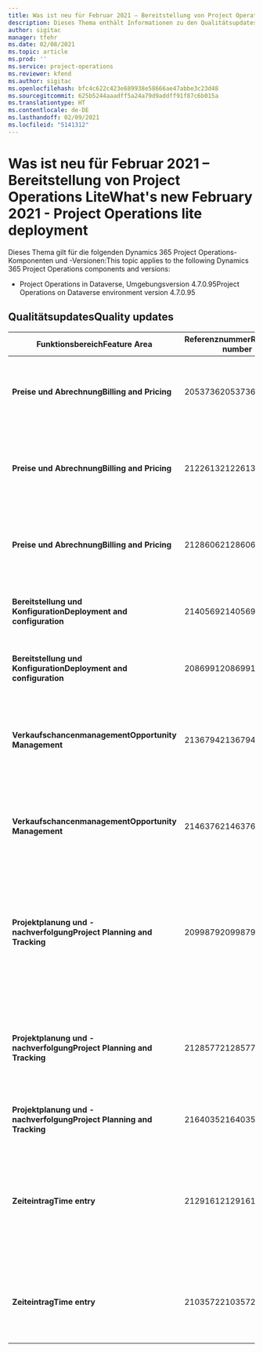 ```yaml
---
title: Was ist neu für Februar 2021 – Bereitstellung von Project Operations Lite
description: Dieses Thema enthält Informationen zu den Qualitätsupdates, die in der Version von Project Operations-Lite-Bereitstellung vom Februar 2021 verfügbar sind.
author: sigitac
manager: tfehr
ms.date: 02/08/2021
ms.topic: article
ms.prod: ''
ms.service: project-operations
ms.reviewer: kfend
ms.author: sigitac
ms.openlocfilehash: bfc4c622c423e689938e58666ae47abbe3c23d48
ms.sourcegitcommit: 625b5244aaadff5a24a79d9addff91f87c6b015a
ms.translationtype: HT
ms.contentlocale: de-DE
ms.lasthandoff: 02/09/2021
ms.locfileid: "5141312"
---
```

# <a name="whats-new-february-2021---project-operations-lite-deployment"></a><span data-ttu-id="fc0dd-103">Was ist neu für Februar 2021 – Bereitstellung von Project Operations Lite</span><span class="sxs-lookup"><span data-stu-id="fc0dd-103">What's new February 2021 - Project Operations lite deployment</span></span>

<span data-ttu-id="fc0dd-104">Dieses Thema gilt für die folgenden Dynamics 365 Project Operations-Komponenten und -Versionen:</span><span class="sxs-lookup"><span data-stu-id="fc0dd-104">This topic applies to the following Dynamics 365 Project Operations components and versions:</span></span>

  - <span data-ttu-id="fc0dd-105">Project Operations in Dataverse, Umgebungsversion 4.7.0.95</span><span class="sxs-lookup"><span data-stu-id="fc0dd-105">Project Operations on Dataverse environment version 4.7.0.95</span></span>

## <a name="quality-updates"></a><span data-ttu-id="fc0dd-106">Qualitätsupdates</span><span class="sxs-lookup"><span data-stu-id="fc0dd-106">Quality updates</span></span>

| <span data-ttu-id="fc0dd-107">**Funktionsbereich**</span><span class="sxs-lookup"><span data-stu-id="fc0dd-107">**Feature Area**</span></span> | <span data-ttu-id="fc0dd-108">**Referenznummer**</span><span class="sxs-lookup"><span data-stu-id="fc0dd-108">**Reference number**</span></span> | <span data-ttu-id="fc0dd-109">**Qualitätsupdate**</span><span class="sxs-lookup"><span data-stu-id="fc0dd-109">**Quality update**</span></span> |
| --- | --- | --- |
| <span data-ttu-id="fc0dd-110">**Preise und Abrechnung**</span><span class="sxs-lookup"><span data-stu-id="fc0dd-110">**Billing and Pricing**</span></span> | <span data-ttu-id="fc0dd-111">2053736</span><span class="sxs-lookup"><span data-stu-id="fc0dd-111">2053736</span></span> | <span data-ttu-id="fc0dd-112">Details zur Rechnungsposition können jetzt unter **Rechnung** > **Verwandte Informationen** abgerufen werden.</span><span class="sxs-lookup"><span data-stu-id="fc0dd-112">Invoice line details are now accessible by going to **Invoice** > **Related information**.</span></span> |
| <span data-ttu-id="fc0dd-113">**Preise und Abrechnung**</span><span class="sxs-lookup"><span data-stu-id="fc0dd-113">**Billing and Pricing**</span></span> | <span data-ttu-id="fc0dd-114">2122613</span><span class="sxs-lookup"><span data-stu-id="fc0dd-114">2122613</span></span> | <span data-ttu-id="fc0dd-115">Die Aktionen **Aktivieren** und **Deaktivieren** wurden aus den zugeordneten Entitäten **Preisliste** entfernt.</span><span class="sxs-lookup"><span data-stu-id="fc0dd-115">The **Activate** and **Deactivate** actions were removed from the **Price List** association entities.</span></span> |
| <span data-ttu-id="fc0dd-116">**Preise und Abrechnung**</span><span class="sxs-lookup"><span data-stu-id="fc0dd-116">**Billing and Pricing**</span></span> | <span data-ttu-id="fc0dd-117">2128606</span><span class="sxs-lookup"><span data-stu-id="fc0dd-117">2128606</span></span> | <span data-ttu-id="fc0dd-118">Problem mit dem Plug-In **ullReferenceException** in dem **GetEstimatesForProject** behoben.</span><span class="sxs-lookup"><span data-stu-id="fc0dd-118">Resolved the issue with **ullReferenceException** in the **GetEstimatesForProject** plug-in.</span></span> |
| <span data-ttu-id="fc0dd-119">**Bereitstellung und Konfiguration**</span><span class="sxs-lookup"><span data-stu-id="fc0dd-119">**Deployment and configuration**</span></span> | <span data-ttu-id="fc0dd-120">2140569</span><span class="sxs-lookup"><span data-stu-id="fc0dd-120">2140569</span></span> | <span data-ttu-id="fc0dd-121">Die Projektlösung muss in den Dataverse Teams Umgebungen nicht installiert sein.</span><span class="sxs-lookup"><span data-stu-id="fc0dd-121">Project solution must not be installed in the Dataverse Teams environments.</span></span> |
| <span data-ttu-id="fc0dd-122">**Bereitstellung und Konfiguration**</span><span class="sxs-lookup"><span data-stu-id="fc0dd-122">**Deployment and configuration**</span></span> | <span data-ttu-id="fc0dd-123">2086991</span><span class="sxs-lookup"><span data-stu-id="fc0dd-123">2086991</span></span> | <span data-ttu-id="fc0dd-124">Eingeschränkte Anpassung der Lokalisierung von Webressourcen.</span><span class="sxs-lookup"><span data-stu-id="fc0dd-124">Restricted customizing localization of web resources.</span></span> |
| <span data-ttu-id="fc0dd-125">**Verkaufschancenmanagement**</span><span class="sxs-lookup"><span data-stu-id="fc0dd-125">**Opportunity Management**</span></span> | <span data-ttu-id="fc0dd-126">2136794</span><span class="sxs-lookup"><span data-stu-id="fc0dd-126">2136794</span></span> | <span data-ttu-id="fc0dd-127">Zeigen Sie die richtige Fehlermeldung an, wenn der **Rechnung bestätigen** oder **Rechnung als bezahlt markieren** Prozess schlägt fehl,</span><span class="sxs-lookup"><span data-stu-id="fc0dd-127">Display correct error message when **Confirm invoice** or **Mark invoice as paid** process fails,</span></span> |
| <span data-ttu-id="fc0dd-128">**Verkaufschancenmanagement**</span><span class="sxs-lookup"><span data-stu-id="fc0dd-128">**Opportunity Management**</span></span> | <span data-ttu-id="fc0dd-129">2146376</span><span class="sxs-lookup"><span data-stu-id="fc0dd-129">2146376</span></span> | <span data-ttu-id="fc0dd-130">Der korrigierte Steuerbetrag in einem nicht steuerpflichtigen Ist wird aus der Rechnungsbestätigung erstellt.</span><span class="sxs-lookup"><span data-stu-id="fc0dd-130">Corrected tax amount in a non-chargeable actual is created from invoice confirmation.</span></span> |
| <span data-ttu-id="fc0dd-131">**Projektplanung und -nachverfolgung**</span><span class="sxs-lookup"><span data-stu-id="fc0dd-131">**Project Planning and Tracking**</span></span> | <span data-ttu-id="fc0dd-132">2099879</span><span class="sxs-lookup"><span data-stu-id="fc0dd-132">2099879</span></span> | <span data-ttu-id="fc0dd-133">Die Dataverse Umgebungsbereitstellung muss eine Standardtransaktionskategorie mit einer statischen ID erstellen und darf nicht zufällig eine pro Umgebung generieren.</span><span class="sxs-lookup"><span data-stu-id="fc0dd-133">The Dataverse environment deployment must create a default transaction category with a static ID and not randomly generate one per environment.</span></span> |
| <span data-ttu-id="fc0dd-134">**Projektplanung und -nachverfolgung**</span><span class="sxs-lookup"><span data-stu-id="fc0dd-134">**Project Planning and Tracking**</span></span> | <span data-ttu-id="fc0dd-135">2128577</span><span class="sxs-lookup"><span data-stu-id="fc0dd-135">2128577</span></span> | <span data-ttu-id="fc0dd-136">Die Benutzerrechte von Project Service zum Aktualisieren der Transaktionskategorie für eine Ressourcenzuweisung wurden behoben.</span><span class="sxs-lookup"><span data-stu-id="fc0dd-136">Fixed the Project service user privileges to update the transaction category on a resource assignment.</span></span> |
| <span data-ttu-id="fc0dd-137">**Projektplanung und -nachverfolgung**</span><span class="sxs-lookup"><span data-stu-id="fc0dd-137">**Project Planning and Tracking**</span></span> | <span data-ttu-id="fc0dd-138">2164035</span><span class="sxs-lookup"><span data-stu-id="fc0dd-138">2164035</span></span> | <span data-ttu-id="fc0dd-139">Probleme mit der Funktion **Projekt kopieren** behoben.</span><span class="sxs-lookup"><span data-stu-id="fc0dd-139">Fixed issues with the **Copy Project** function.</span></span> |
| <span data-ttu-id="fc0dd-140">**Zeiteintrag**</span><span class="sxs-lookup"><span data-stu-id="fc0dd-140">**Time entry**</span></span> | <span data-ttu-id="fc0dd-141">2129161</span><span class="sxs-lookup"><span data-stu-id="fc0dd-141">2129161</span></span> | <span data-ttu-id="fc0dd-142">Es werden strengere Einschränkungen angewendet, um sicherzustellen, dass Benutzer einen eingereichten oder genehmigten Zeiteintrag nicht ändern und aktualisieren können.</span><span class="sxs-lookup"><span data-stu-id="fc0dd-142">Tighter restrictions are applied to ensure users can't change and update a time entry that has been submitted or approved.</span></span> |
| <span data-ttu-id="fc0dd-143">**Zeiteintrag**</span><span class="sxs-lookup"><span data-stu-id="fc0dd-143">**Time entry**</span></span> | <span data-ttu-id="fc0dd-144">2103572</span><span class="sxs-lookup"><span data-stu-id="fc0dd-144">2103572</span></span> | <span data-ttu-id="fc0dd-145">Die Zeitgenehmigung für Zeiteinträge außerhalb des Projekts darf nicht nach einer Projektgenehmigungsrolle suchen.</span><span class="sxs-lookup"><span data-stu-id="fc0dd-145">Time approval for non-project time entries must not be looking for project approver role.</span></span> |
